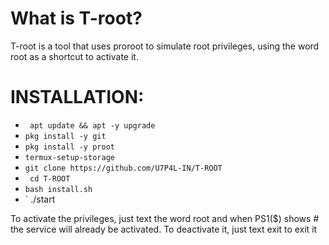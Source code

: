 # What is T-root?

T-root is a tool that uses proroot to simulate root privileges, using the word root as a shortcut to activate it.

# INSTALLATION:

* ` apt update && apt -y upgrade` 
* ` pkg install -y git `
* ` pkg install -y proot `
* ` termux-setup-storage `
* ` git clone https://github.com/U7P4L-IN/T-ROOT `
* ` cd T-ROOT`
* ` bash install.sh `
* ` ./start

To activate the privileges, just text the word root and when PS1($) shows # the service will already be activated. To deactivate it, just text exit to exit it
